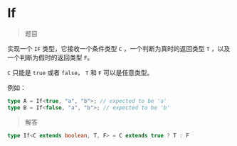 # If

<BtnGroup 
  issue="https://tsch.js.org/268/solutions"
  answer="https://github.com/type-challenges/type-challenges/issues/31861"
/>

> 题目

实现一个 `IF` 类型，它接收一个条件类型 `C` ，一个判断为真时的返回类型 `T` ，以及一个判断为假时的返回类型 `F`。

`C` 只能是 `true` 或者 `false`， `T` 和 `F` 可以是任意类型。

例如：

```ts
type A = If<true, "a", "b">; // expected to be 'a'
type B = If<false, "a", "b">; // expected to be 'b'
```

> 解答

```ts
type If<C extends boolean, T, F> = C extends true ? T : F
```
